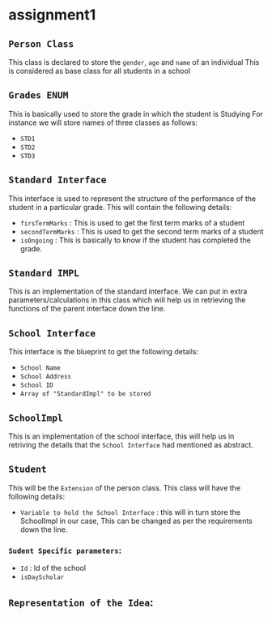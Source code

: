 # assignment1

## `Person Class`

This class is declared to store the `gender`, `age` and `name` of an individual
This is considered as base class for all students in a school

## `Grades ENUM`

This is basically used to store the grade in which the student is Studying
For instance we will store names of three classes as follows:
- `STD1`
- `STD2`
- `STD3`

## `Standard Interface`

This interface is used to represent the structure of the performance of the student in a particular grade.
This will contain the following details:
- `firsTermMarks` : This is used to get the first term marks of a student 
- `secondTermMarks` : This is used to get the second term marks of a student
- `isOngoing` : This is basically to know if the student has completed the grade.

## `Standard IMPL`

This is an implementation of the standard interface.
We can put in extra parameters/calculations in this class which will help us in retrieving the functions of the parent interface down the line.

## `School Interface`

This interface is the blueprint to get the following details:

- `School Name`
- `School Address`
- `School ID`
- `Array of "StandardImpl" to be stored`

## `SchoolImpl`

This is an implementation of the school interface, this will help us in retriving the details that the `School Interface` had 
mentioned as abstract.

## `Student`

This will be the `Extension` of the person class. This class will have the following details:

- `Variable to hold the School Interface` : this will in turn store the SchoolImpl in our case, This can be changed as per the requirements down the line.

### `Sudent Specific parameters`:
- `Id` : Id of the school
- `isDayScholar`


## `Representation of the Idea`:





